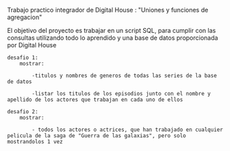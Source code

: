 Trabajo practico integrador de Digital House : "Uniones y funciones de agregacion"

El objetivo del proyecto es trabajar en un script SQL, para cumplir con las consultas utilizando todo lo aprendido y una base de datos proporcionada por Digital House

    desafio 1:
        mostrar:
            
            -titulos y nombres de generos de todas las series de la base de datos
            
            -listar los titulos de los episodios junto con el nombre y apellido de los actores que trabajan en cada uno de ellos
        
    desafio 2:
        mostrar:
            
            - todos los actores o actrices, que han trabajado en cualquier pelicula de la saga de "Guerra de las galaxias", pero solo mostrandolos 1 vez